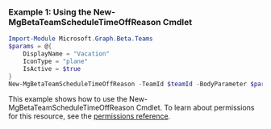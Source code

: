### Example 1: Using the New-MgBetaTeamScheduleTimeOffReason Cmdlet
```powershell
Import-Module Microsoft.Graph.Beta.Teams
$params = @{
	DisplayName = "Vacation"
	IconType = "plane"
	IsActive = $true
}
New-MgBetaTeamScheduleTimeOffReason -TeamId $teamId -BodyParameter $params
```
This example shows how to use the New-MgBetaTeamScheduleTimeOffReason Cmdlet.
To learn about permissions for this resource, see the [permissions reference](/graph/permissions-reference).
